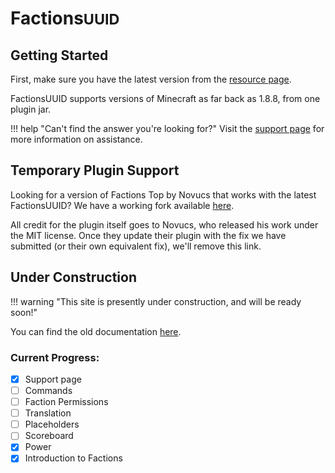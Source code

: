 # Factions<small>UUID</small>

## Getting Started

First, make sure you have the latest version from the [resource page](https://www.spigotmc.org/resources/factionsuuid.1035/).

FactionsUUID supports versions of Minecraft as far back as 1.8.8, from one plugin jar.

!!! help "Can't find the answer you're looking for?"
    Visit the [support page](support.md) for more information on assistance.

## Temporary Plugin Support

Looking for a version of Factions Top by Novucs that works with the latest FactionsUUID? We have a working fork
available [here](https://github.com/CmdrKittens/factions-top/releases/download/temp/FactionsTop.jar).

All credit for the plugin itself goes to Novucs, who released his work under the MIT license. Once they update
their plugin with the fix we have submitted (or their own equivalent fix), we'll remove this link.

## Under Construction

!!! warning "This site is presently under construction, and will be ready soon!"

You can find the old documentation [here](https://github.com/drtshock/Factions/wiki).

### Current Progress:

- [x] Support page
- [ ] Commands
- [ ] Faction Permissions
- [ ] Translation
- [ ] Placeholders
- [ ] Scoreboard
- [x] Power
- [x] Introduction to Factions